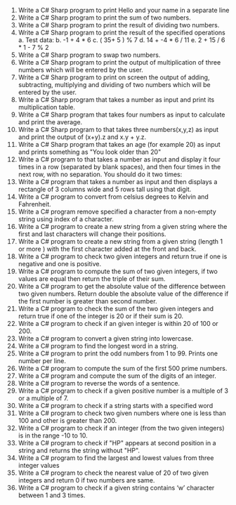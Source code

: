 
1.	Write a C# Sharp program to print Hello and your name in a separate line 
2.	Write a C# Sharp program to print the sum of two numbers.
3.	Write a C# Sharp program to print the result of dividing two numbers.
4.	Write a C# Sharp program to print the result of the specified operations
a.	Test data:
b.	-1 + 4 * 6
c.	( 35+ 5 ) % 7
d.	14 + -4 * 6 / 11
e.	2 + 15 / 6 * 1 - 7 % 2
5.	Write a C# Sharp program to swap two numbers.
6.	Write a C# Sharp program to print the output of multiplication of three numbers which will be entered by the user.
7.	Write a C# Sharp program to print on screen the output of adding, subtracting, multiplying and dividing of two numbers which will be entered by the user.
8.	Write a C# Sharp program that takes a number as input and print its multiplication table.
9.	Write a C# Sharp program that takes four numbers as input to calculate and print the average.
10.	Write a C# Sharp program to that takes three numbers(x,y,z) as input and print the output of (x+y).z and x.y + y.z.
11.	Write a C# Sharp program that takes an age (for example 20) as input and prints something as "You look older than 20"
12.	Write a C# program to that takes a number as input and display it four times in a row (separated by blank spaces), and then four times in the next row, with no separation. You should do it two times:
13.	Write a C# program that takes a number as input and then displays a rectangle of 3 columns wide and 5 rows tall using that digit.
14.	Write a C# program to convert from celsius degrees to Kelvin and Fahrenheit.
15.	Write a C# program remove specified a character from a non-empty string using index of a character.
16.	Write a C# program to create a new string from a given string where the first and last characters will change their positions.
17.	Write a C# program to create a new string from a given string (length 1 or more ) with the first character added at the front and back.
18.	Write a C# program to check two given integers and return true if one is negative and one is positive.
19.	Write a C# program to compute the sum of two given integers, if two values are equal then return the triple of their sum.
20.	Write a C# program to get the absolute value of the difference between two given numbers. Return double the absolute value of the difference if the first number is greater than second number.
21.	Write a C# program to check the sum of the two given integers and return true if one of the integer is 20 or if their sum is 20.
22.	Write a C# program to check if an given integer is within 20 of 100 or 200.
23.	Write a C# program to convert a given string into lowercase.
24.	Write a C# program to find the longest word in a string.
25.	Write a C# program to print the odd numbers from 1 to 99. Prints one number per line.
26.	Write a C# program to compute the sum of the first 500 prime numbers.
27.	Write a C# program and compute the sum of the digits of an integer.
28.	Write a C# program to reverse the words of a sentence.
29.	Write a C# program to check if a given positive number is a multiple of 3 or a multiple of 7.
30.	Write a C# program to check if a string starts with a specified word
31.	Write a C# program to check two given numbers where one is less than 100 and other is greater than 200.
32.	Write a C# program to check if an integer (from the two given integers) is in the range -10 to 10.
33.	Write a C# program to check if "HP" appears at second position in a string and returns the string without "HP".
34.	Write a C# program to find the largest and lowest values from three integer values
35.	Write a C# program to check the nearest value of 20 of two given integers and return 0 if two numbers are same.
36.	Write a C# program to check if a given string contains ‘w’ character between 1 and 3 times.
